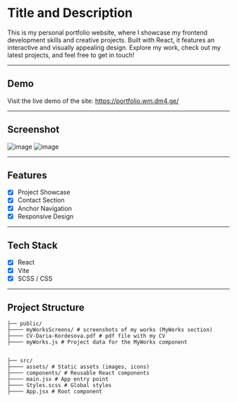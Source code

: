 # Title and Description

This is my personal portfolio website, where I showcase my frontend development skills and creative projects. Built with React, it features an interactive and visually appealing design. Explore my work, check out my latest projects, and feel free to get in touch!

---

## Demo

Visit the live demo of the site:
https://portfolio.wm.dm4.ge/

---

## Screenshot
![image](https://github.com/user-attachments/assets/1c4e7843-fd9f-426d-9079-58d0b89776ac)
![image](https://github.com/user-attachments/assets/db5a170d-e572-4734-ba52-07f4159cbe07)

---

## Features

- [x] Project Showcase
- [x] Contact Section 
- [x] Anchor Navigation
- [x] Responsive Design

---

## Tech Stack

- [x] React
- [x] Vite
- [x] SCSS / CSS

---

## Project Structure
```
├── public/ 
├──── myWorksScreens/ # screenshots of my works (MyWorks section)
├──── CV-Daria-Kordesova.pdf # pdf file with my CV
├──── myWorks.js # Project data for the MyWorks component


├── src/ 
├──── assets/ # Static assets (images, icons)
├──── components/ # Reusable React components
├──── main.jsx # App entry point
├──── Styles.scss # Global styles
├──── App.jsx # Root component
